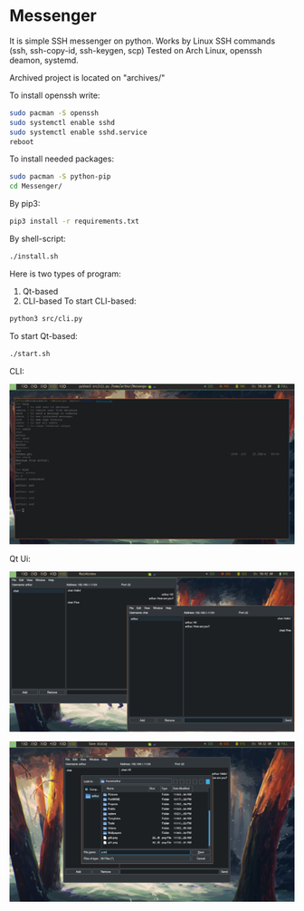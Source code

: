 # Messenger

It is simple SSH messenger on python.
Works by Linux SSH commands (ssh, ssh-copy-id, ssh-keygen, scp)
Tested on Arch Linux, openssh deamon, systemd.

Archived project is located on "archives/"

To install openssh write:
```bash
sudo pacman -S openssh
sudo systemctl enable sshd
sudo systemctl enable sshd.service
reboot
```
To install needed packages:
```bash
sudo pacman -S python-pip
cd Messenger/
```
By pip3:
```bash
pip3 install -r requirements.txt
```
By shell-script:
```bash
./install.sh
```
Here is two types of program:
1. Qt-based
2. CLI-based
To start CLI-based:
```bash
python3 src/cli.py
```
To start Qt-based:
```bash
./start.sh
```

CLI:

![alt text](https://github.com/OBRATEN/Messenger/blob/main/screenshots/git0.png?raw=true)

Qt Ui:

![alt text](https://github.com/OBRATEN/Messenger/blob/main/screenshots/git1.png?raw=true)

![alt text](https://github.com/OBRATEN/Messenger/blob/main/screenshots/git2.png?raw=true)
